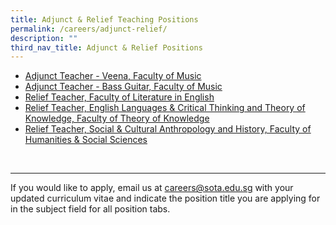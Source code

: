 ```yaml
---
title: Adjunct & Relief Teaching Positions
permalink: /careers/adjunct-relief/
description: ""
third_nav_title: Adjunct & Relief Positions
---
```

*   [Adjunct Teacher - Veena, Faculty of Music](/careers/adjunct-relief/adjunct-music-teacher)
*   [Adjunct Teacher - Bass Guitar, Faculty of Music](/careers/adjunct-relief/adjunct-teacher-bass-guitar-faculty-of-music)
*   [Relief Teacher, Faculty of Literature in English](/careers/adjunct-relief/relief-teacher-faculty-of-literature-in-english)
*   [Relief Teacher, English Languages & Critical Thinking and Theory of Knowledge, Faculty of Theory of Knowledge](/careers/adjunct-relief/relief-teacher-english-languages-critical-thinking-and-theory-of-knowledge)
*   [Relief Teacher, Social & Cultural Anthropology and History, Faculty of Humanities & Social Sciences](/careers/adjunct-relief/relief-teacher-social-cultural-anthropology-and-history)

   

* * *

If you would like to apply, email us at [careers@sota.edu.sg](http://careers@sota.edu.sg/) with your updated curriculum vitae and indicate the position title you are applying for in the subject field for all position tabs.